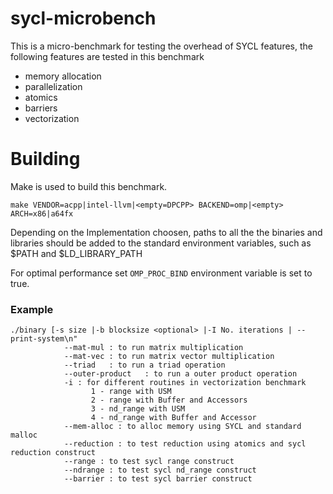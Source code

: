 # sycl-microbench

This is a micro-benchmark for testing the overhead of SYCL features, the following features are tested in this benchmark 

* memory allocation
* parallelization 
* atomics 
* barriers
* vectorization

# Building 

Make is used to build this benchmark. 

```
make VENDOR=acpp|intel-llvm|<empty=DPCPP> BACKEND=omp|<empty> ARCH=x86|a64fx
```
Depending on the Implementation choosen, paths to all the the binaries and libraries should be added to the standard environment variables, such as $PATH and $LD_LIBRARY_PATH

For optimal performance set `OMP_PROC_BIND` environment variable is set to true. 

### Example

```
./binary [-s size |-b blocksize <optional> |-I No. iterations | --print-system\n"
			--mat-mul : to run matrix multiplication 
			--mat-vec : to run matrix vector multiplication 
			--triad   : to run a triad operation 
			--outer-product   : to run a outer product operation 
			-i : for different routines in vectorization benchmark
			      1 - range with USM
			      2 - range with Buffer and Accessors
			      3 - nd_range with USM
			      4 - nd_range with Buffer and Accessor
			--mem-alloc : to alloc memory using SYCL and standard malloc 
			--reduction : to test reduction using atomics and sycl reduction construct
			--range : to test sycl range construct
			--ndrange : to test sycl nd_range construct
			--barrier : to test sycl barrier construct
			
   
```

